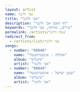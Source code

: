 ```yaml
---
layout: artist
name: אבי זלינגר
title: "אבי זלינגר"
description: "דף האמן אבי זלינגר"
keywords: "שירים, מוזיקה, אבי זלינגר"
permalink: /artists/אבי-זלינגר/
redirect_from:
  - /artists/list/אבי זלינגר
songs:
  - number: "60048"
    name: "אהללה - אינסטרומנטלי"
    album: "סינגלים"
    artist: "אבי זלינגר"
  - number: "60049"
    name: "שמע ישראל - אינסטרומנטלי"
    album: "סינגלים"
    artist: "אבי זלינגר"
---
```

